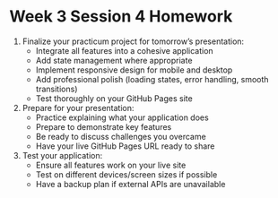 # Week 3 Session 4 Homework

1. Finalize your practicum project for tomorrow’s presentation:
    - Integrate all features into a cohesive application
    - Add state management where appropriate
    - Implement responsive design for mobile and desktop
    - Add professional polish (loading states, error handling, smooth transitions)
    - Test thoroughly on your GitHub Pages site
2. Prepare for your presentation:
    - Practice explaining what your application does
    - Prepare to demonstrate key features
    - Be ready to discuss challenges you overcame
    - Have your live GitHub Pages URL ready to share
3. Test your application:
    - Ensure all features work on your live site
    - Test on different devices/screen sizes if possible
    - Have a backup plan if external APIs are unavailable